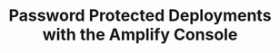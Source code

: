 ---
title: Password Protected Deployments with the Amplify Console
description: "In this video you'll learn how to deploy an application to AWS using the Amplify Console and add password protection for custom access control."
banner: './banner.jpg'
authorIds:
  - nader-dabit
href: https://www.youtube.com/watch?v=QIxm9HPefT0
platforms:
  - Gatsby
  - React
categories:
  - API (GraphQL)
---